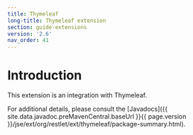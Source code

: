 ```yaml
---
title: Thymeleaf
long-title: Thymeleaf extension
section: guide-extensions
version: '2.6'
nav_order: 41
---
```

# Introduction

This extension is an integration with Thymeleaf.

For additional details, please consult the
[Javadocs]({{ site.data.javadoc.preMavenCentral.baseUrl }}{{ page.version }}/jse/ext/org/restlet/ext/thymeleaf/package-summary.html).
